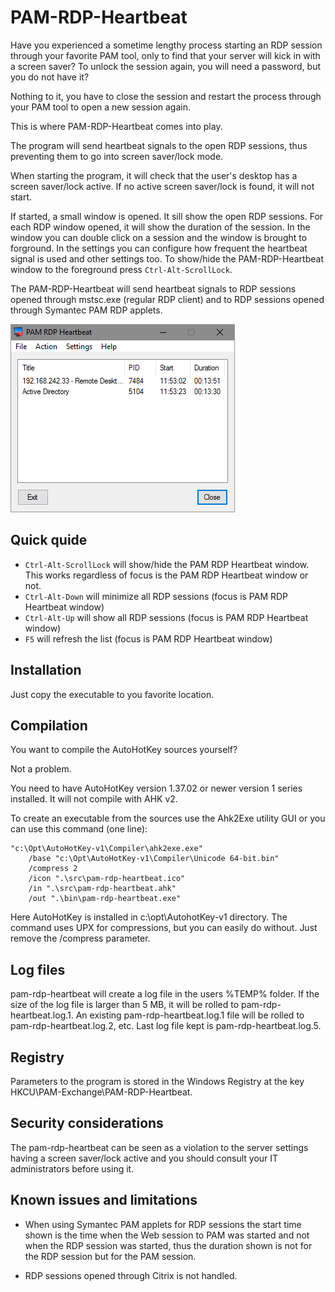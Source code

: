 # PAM-RDP-Heartbeat
Have you experienced a sometime lengthy process starting an RDP session through
your favorite PAM tool, only to find that your server will kick in with a screen
saver? To unlock the session again, you will need a password, but you do not
have it?

Nothing to it, you have to close the session and restart the process through
your PAM tool to open a new session again.

This is where PAM-RDP-Heartbeat comes into play.

The program will send heartbeat signals to the open RDP sessions, thus preventing
them to go into screen saver/lock mode.

When starting the program, it will check that the user's desktop has a screen
saver/lock active. If no active screen saver/lock is found, it will not start.

If started, a small window is opened. It sill show the open RDP sessions. For
each RDP window opened, it will show the duration of the session. In the window
you can double click on a session and the window is brought to forground. In the
settings you can configure how frequent the heartbeat signal is used and other
settings too. To show/hide the PAM-RDP-Heartbeat window to the foreground press
`Ctrl-Alt-ScrollLock`.

The PAM-RDP-Heartbeat will send heartbeat signals to RDP sessions opened through
mstsc.exe (regular RDP client) and to RDP sessions opened through Symantec PAM
RDP applets.

![PAM RDP Heartbear](/docs/pam-rdp-heartbeat.png)

## Quick quide

+ `Ctrl-Alt-ScrollLock` will show/hide the PAM RDP Heartbeat window. This works regardless of focus is the PAM RDP Heartbeat window or not.
+ `Ctrl-Alt-Down` will minimize all RDP sessions (focus is PAM RDP Heartbeat window)
+ `Ctrl-Alt-Up` will show all RDP sessions (focus is PAM RDP Heartbeat window)
+ `F5` will refresh the list (focus is PAM RDP Heartbeat window)

## Installation

Just copy the executable to you favorite location.

## Compilation
You want to compile the AutoHotKey sources yourself?

Not a problem.

You need to have AutoHotKey version 1.37.02 or newer version 1 series installed. It will not compile with AHK v2.

To create an executable from the sources use the Ahk2Exe utility GUI or you can
use this command (one line):

```
"c:\Opt\AutoHotKey-v1\Compiler\ahk2exe.exe"
    /base "c:\Opt\AutoHotKey-v1\Compiler\Unicode 64-bit.bin"
    /compress 2
    /icon ".\src\pam-rdp-heartbeat.ico"
    /in ".\src\pam-rdp-heartbeat.ahk"
    /out ".\bin\pam-rdp-heartbeat.exe"
```

Here AutoHotKey is installed in c:\opt\AutohotKey-v1 directory. The command
uses UPX for compressions, but you can easily do without. Just remove the /compress parameter.

## Log files

pam-rdp-heartbeat will create a log file in the users %TEMP% folder. If the size
of the log file is larger than 5 MB, it will be rolled to
pam-rdp-heartbeat.log.1. An existing pam-rdp-heartbeat.log.1 file will be rolled
to pam-rdp-heartbeat.log.2, etc. Last log file kept is pam-rdp-heartbeat.log.5.

## Registry

Parameters to the program is stored in the Windows Registry at the key
HKCU\PAM-Exchange\PAM-RDP-Heartbeat.

## Security considerations

The pam-rdp-heartbeat can be seen as a violation to the server settings having
a screen saver/lock active and you should consult your IT administrators before
using it.

## Known issues and limitations

+ When using Symantec PAM applets for RDP sessions the start time shown is the
time when the Web session to PAM was started and not when the RDP session was started,
thus the duration shown is not for the RDP session but for the PAM session.

+ RDP sessions opened through Citrix is not handled.
